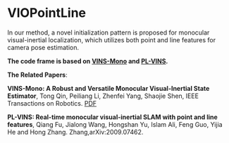 # VIOPointLine
In our method, a novel initialization pattern is proposed for monocular visual-inertial localization, which utilizes both point and line features for camera pose estimation.

**The code frame is based on [**VINS-Mono**](https://github.com/HKUST-Aerial-Robotics/VINS-Mono) and [**PL-VINS**](https://github.com/cnqiangfu/PL-VINS).**

**The Related Papers**:

**VINS-Mono: A Robust and Versatile Monocular Visual-Inertial State Estimator**, Tong Qin, Peiliang Li, Zhenfei Yang, Shaojie Shen, IEEE Transactions on Robotics. [PDF](https://ieeexplore.ieee.org/stamp/stamp.jsp?tp=&arnumber=8421746)

**PL-VINS: Real-time monocular visual-inertial SLAM with point and line features**,  Qiang Fu, Jialong Wang, Hongshan Yu, Islam Ali, Feng Guo, Yijia He and Hong Zhang. Zhang,arXiv:2009.07462.
